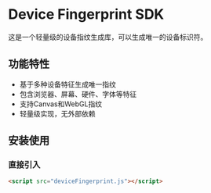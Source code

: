 # Device Fingerprint SDK

这是一个轻量级的设备指纹生成库，可以生成唯一的设备标识符。

## 功能特性

- 基于多种设备特征生成唯一指纹
- 包含浏览器、屏幕、硬件、字体等特征
- 支持Canvas和WebGL指纹
- 轻量级实现，无外部依赖

## 安装使用

### 直接引入

```html
<script src="deviceFingerprint.js"></script>